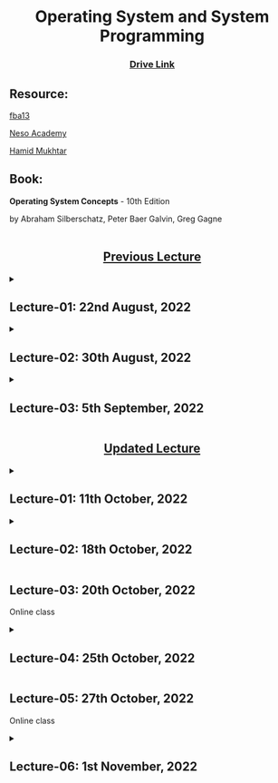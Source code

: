 <h1 align="center">Operating System and System Programming</h1>
<h3 align="center"> <a href="https://drive.google.com/drive/u/0/folders/1ipS8U50KywocfKG1-dZfjWogO1PYDndL" title="Drive Link of OS"><ins>Drive Link</ins></a> </h3>

<h2>Resource:</h2>

[fba13](https://www.youtube.com/watch?v=tBVWKGBAeQ8&list=PLJW6cU20q-SNCeRTbz3gOO6MMJb5C3tNO)

[Neso Academy](https://www.youtube.com/watch?v=vBURTt97EkA&list=PLBlnK6fEyqRiVhbXDGLXDk_OQAeuVcp2O)

[Hamid Mukhtar](https://www.youtube.com/playlist?list=PLBpMYKycVdGb3tlVlmR9Rmx47p6UOVp7W)

<h2>Book:</h2>

**Operating System Concepts** - 10th Edition

by Abraham Silberschatz, Peter Baer Galvin, Greg Gagne
<br><br>

<h2 align="center"><u><b>Previous Lecture</b></u></h2>

<details><summary><h2>Lecture-01: 22nd August, 2022</h2></summary>

- What is OS?

</details>

<details><summary><h2>Lecture-02: 30th August, 2022</h2></summary>

- Operating System Service
- System Call Implementation
- Api - System Call - Os relationship
- System Call Parameter Passing
- <details><summary>Types of System Call</summary>

    - Process Control
    - File Management
    - Device Management
    - Information Maintainance
    - Communications
    - Protection
    </details>
- System Programs
- Operating System Design and Implementation

</details>

<details><summary><h2>Lecture-03: 5th September, 2022</h2></summary>

<b>Process</b>
- <details><summary>Concepts</summary>

    - Process is a program in execution, process execution must progress in sequential fashion. Process has multiple parts:
        - Program Code
        - Program Counter
        - Stack containing temp data
        - Data section containing Global Variables
        - Heap containing memory dynamically allocated during runtime
    </details>
- <details><summary>State</summary>

    - New: Process being created
    - Running: Instructions being executed
    - Waiting: for some event to occur
    - Ready: ready to be assigned to a processor
    - Terminated: the process has finished execution

    New, Ready state: waiting for CPU<br>
    Waiting state: for others
    </details>
- <details><summary>Task Control Block(PCB)</summary>

    - State
    - Program Counter: Location of the next instruction to be executed.
    - CPU Register: Contents of all process-centric registers.
    - CPU Scheduling Information: Priorities, Scheduling queue pointers
    - Memory Management Information: Memory allocated to the process.
    - Accounting Information: CPU used, clock time elapsed since start, time limits.
    - I/O status Information: I/O device allocated to process, list of open files.
    </details>
- <details><summary>Threads</summary>

    - So far, process has single thread of execution
    - If multiple program counter per process.
        - Multiple locations can execute at once.
        - Multiple threads of control.
        - Save thread details.
    </details>
- Process Scheduling
    - Maximize CPU use, quickly switch processes onto CPU for time sharing.
- <details><summary>Multiprocess Architecture</summary>

    - Google Chrome Browser is multiprocess with 3 categories
        - Browser Process
        - Render Process
        - Plug-in Process
    </details>
- Interprocess Communication
    - Shared Memory
    - Message Queue
- Cooperating Process


</details>

<h2 align="center"><b><u>Updated Lecture</u></b></h2>

<details><summary><h2>Lecture-01: 11th October, 2022</h2></summary>

<details><summary><b>Program</b></summary>

- Data: data management
- Code: data processing

<blockquote>
Program is in disk. Need reference of it.<br>
Programs becomes slow if IO instructions are more.

Resource - Memory, Program<br>
Memory - Active, Passive.<br>
Input depends on user, output depends on system.
</blockquote>
</details>

<details><summary><b>Safety</b></summary>

- Overall System
- Individual (Program level)
</details>

<details><summary><b>File Size</b></summary>

- File size = content + basic properties.
- Txt file -> docx file, size ↑ (metadata of each character - font, color etc.)
- Each file has minimum size even without content.
</details>

<details><summary><b>Process</b></summary>

<blockquote>
Did process quit wiliingly or forcefully interrupted?<br>
Interrupt when process with more priority comes, or in Round Robin when time slice is over.

Properties of process(state, register) needs to be preserved.<br>
Context switching needs time.
</blockquote>
</details>

Cache management
- To mitigate CPU-Memory gap:
- For faster access.

Memory management is everything.
</details>

<details><summary><h2>Lecture-02: 18th October, 2022</h2></summary>

<details><summary><b>Process Switching</b></summary>

<blockquote>
Housekeeping Task done by OS (Overhead for System)<br>
The more task & resource used, the more time to switch process.

Cpu is working, though from user perspective, it seems idle.<br><br>
Background: System(OS)<br>
Utility(anitvirus) & application software are background for user, but foreground for system.
</blockquote>
</details>

<details><summary><b>Throughput</b></summary>

<blockquote>
Not all job are same, neither their purpose.<br><br>
If one file of 20 mb is sent 5 times, total sent 100mb.<br>
But Throughput is 20mb - the amount done.
<br>Throughput is efficiency. If output increase, so does throughput.
</blockquote>
</details>

<details><summary><b>Assigning Process</b></summary>

<blockquote>
CPU needs to remain busy. So, push process in ready queue.<br>
Scheduler maintains process that will be assigned to CPU.

<b>Long Term Scheduler</b> assign process.

Though storage is increasing, complexity of process also increases.<br>
For that, MidTerm Scheduler.
</blockquote>
</details>

<b>Degree of MultiProgramming</b>

> Batch file - Job File<br>
> Exe File - Program File

<b>Try: Ctrl + Alt + Del</b>

</details>

<h2>Lecture-03: 20th October, 2022</h2>

Online class

<details><summary><h2>Lecture-04: 25th October, 2022</h2></summary>

<details><summary><b>Process Dependency</b></summary>

<blockquote>
Process may be dependent or independent. If dependent, need to share data.<br>
Code sharing easy, data sharing complicated.<br>
<br>If writing is not complete, giving read mode access can cause inconsistenct data to be read.<br>
<br>
If write mode access is given to multiple process, need to keep track and combine them. Complexity increases.
</blockquote>
</details>

<details><summary><b>Co-operating Process</b></summary>

- Information sharing - Global Variable.
- Computation Speed up - Merge Sort.
- Modularity - define in sub task (part of program).
- Convenience - Single data, sharing with all.
</details>

<details><summary><b>Producer - Consumer [Handshaking]</b></summary>

- Use Buffer
- Bounded: Array
- Unbounded: List, memory that are dynamically allocated

> All output devices are Consumer, all input devices are Producer.
</details>

<b>Interprocess Communication</b>
- Parameter Passing
- Message sharing

<details><summary><b>Remote</b></summary>

- network
- Unique Identification (URL)

<blockquote>
Each process has process ID. But it is local to machine.
<br>User Pc is destination. All different tabs are process.

Via IP, network is detected. IPV4: 32bit, IPV6: 128bit
<br>Then service based Id. Now nearly all program are network oriented.
</blockquote>
</details>

<b>Web server:</b>
> Makes environment/platform ready.<br>
> Server needs to host service that it wishes to provide.

<details><summary><b>Browsing</b></summary>

<blockquote>
Via Terminal, Technical browsing.<br>
Browser provides internet service.

Https, Ftp are different service. Browser provides them.

If file is not fully downloaded, it cannot be viewed.
<br>But, web page can be viewed - the portion that has been loaded.

`WPS` app provides browsing capability.
</blockquote>
</details>

<details><summary><b>Socket = IP + Port Number </b></summary>

IP ~ digit (low level), DNS ~ Name (high level)

- MAC (easy for machine)
- IP
- DNS (easy for user)
</details>

</details>

<h2>Lecture-05: 27th October, 2022</h2>

Online class

<details><summary><h2>Lecture-06: 1st November, 2022</h2></summary>

<b>Chapter 5: CPU Scheduling</b>

<b>Priority Scheduling</b>

To shutdown PC
- Command line/gui/ctrl+alt+f4
- Pull out cable
- Press Power Button (works in micro-processor level)

Aging:

- Waiting process will get chance, as their priority increases as time increases.

<b>Example of Priority Scheduling</b>

<details><summary><b>Round Robin</b></summary>

- Time Quantum
- n process after n iterations will get 1 chance
- Waiting time is distributed, Response time better
- If the only process in a queue needs 12 unit time & slot for each process is 2 unit, the process will be assigned 6 times. Though it is ok if task switching is negligible.
</details>

<br>
All methods has advantage & disadvantages

First Come First Service
- Simplistic, no calculation required. All rest methods need to manage, monitor, calculate.

Round Robin
- After time limit is over, should the process be assigned again or is it done? Willingly replace or not?

<b>Define appropriate Priority Scheduling</b>

<b>Multi-level Queue</b>

Foreground - RR (User process, Response important, so RR method important, all rest method will increase waiting time.)

Background - FCFS (All task are of similar level, length. Scope to justify if methods other than FCFS is used.)

Explain logically your opinion.
Whether you agree or not?

Some System Process

- memory allocoate
- invalid operation
- garbage collection

here priority of invalid operation is most.
<br>Garbage collection depends on situation.
<br>Invalid operation is checked always.

So these are in different queue. If in same queue, different priority.

<b>NEXT CLASS: QUIZ on PROCESS. 20 marks</b>

</details>